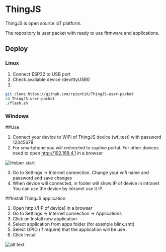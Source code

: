 # ThingJS

ThingJS is open source IoT platform.

The repository is user packet with ready to use firmware and applications.

## Deploy

### Linux
1. Connect ESP32 to USB port
2. Check available device /dev/ttyUSB0
3.
``` bash
git clone https://github.com/rpiontik/ThingJS-user-packet
cd ThingJS-user-packet
./flash.sh

```

### Windows

##Use

1. Connect your device to WiFi of ThingJS device (wf_test) with password 12345678
2. For smartphone you will redirected to captive portal. For other devices need to open http://192.168.4.1 in a browser

![Helper start](images/helper_start.jpeg=300x)


3. Go to Settings -> Internet connection. Change your wifi name and password and save changes
4. When device will connected, in footer will show IP of device in intranet You can use the device by intranet use it IP.

##Install ThingJS application

1. Open http://[IP of device] in a browser
2. Go to Settings -> Internet connection -> Applications
3. Click on Install new application
4. Select application from apps folder (for example blink.smt)
5. Select GPIO (if require) that the application will be use
6. Click Install

![alt text](images/app_install.png=800x)